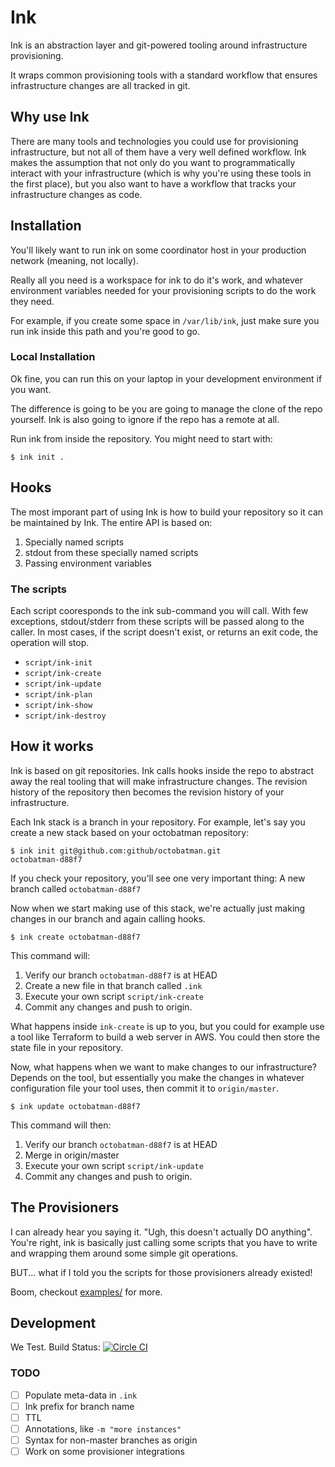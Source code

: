 # Ink

Ink is an abstraction layer and git-powered tooling around infrastructure provisioning.

It wraps common provisioning tools with a standard workflow that ensures
infrastructure changes are all tracked in git.

## Why use Ink

There are many tools and technologies you could use for provisioning
infrastructure, but not all of them have a very well defined workflow. Ink
makes the assumption that not only do you want to programmatically interact
with your infrastructure (which is why you're using these tools in the first
place), but you also want to have a workflow that tracks your infrastructure
changes as code.

## Installation

You'll likely want to run ink on some coordinator host in your production
network (meaning, not locally).

Really all you need is a workspace for ink to do it's work, and whatever
environment variables needed for your provisioning scripts to do the work they
need.

For example, if you create some space in `/var/lib/ink`, just make sure you run
ink inside this path and you're good to go.

### Local Installation

Ok fine, you can run this on your laptop in your development environment if you want.

The difference is going to be you are going to manage the clone of the repo
yourself. Ink is also going to ignore if the repo has a remote at all.

Run ink from inside the repository. You might need to start with:

    $ ink init .

## Hooks

The most imporant part of using Ink is how to build your repository so it can
be maintained by Ink. The entire API is based on:

  1. Specially named scripts
  2. stdout from these specially named scripts
  3. Passing environment variables

### The scripts

Each script cooresponds to the ink sub-command you will call. With few
exceptions, stdout/stderr from these scripts will be passed along to the
caller. In most cases, if the script doesn't exist, or returns an exit code,
the operation will stop.

  * `script/ink-init`
  * `script/ink-create`
  * `script/ink-update`
  * `script/ink-plan`
  * `script/ink-show`
  * `script/ink-destroy`


## How it works

Ink is based on git repositories. Ink calls hooks inside the repo to abstract
away the real tooling that will make infrastructure changes. The revision
history of the repository then becomes the revision history of your
infrastructure.

Each Ink stack is a branch in your repository. For example, let's say you
create a new stack based on your octobatman repository:

    $ ink init git@github.com:github/octobatman.git
    octobatman-d88f7

If you check your repository, you'll see one very important thing: A new branch
called `octobatman-d88f7`

Now when we start making use of this stack, we're actually just making changes
in our branch and again calling hooks.

    $ ink create octobatman-d88f7

This command will:

  1. Verify our branch `octobatman-d88f7` is at HEAD
  2. Create a new file in that branch called `.ink`
  3. Execute your own script `script/ink-create`
  4. Commit any changes and push to origin.

What happens inside `ink-create` is up to you, but you could for example use a
tool like Terraform to build a web server in AWS. You could then store the
state file in your repository.

Now, what happens when we want to make changes to our infrastructure? Depends
on the tool, but essentially you make the changes in whatever configuration
file your tool uses, then commit it to `origin/master`.

    $ ink update octobatman-d88f7

This command will then:

  1. Verify our branch `octobatman-d88f7` is at HEAD
  2. Merge in origin/master
  3. Execute your own script `script/ink-update`
  4. Commit any changes and push to origin.

## The Provisioners

I can already hear you saying it. "Ugh, this doesn't actually DO anything".
You're right, ink is basically just calling some scripts that you have to write
and wrapping them around some simple git operations.

BUT... what if I told you the scripts for those provisioners already existed!

Boom, checkout [examples/](examples/) for more.

## Development

We Test.
Build Status: [![Circle CI](https://circleci.com/gh/rhettg/ink.svg?style=svg)](https://circleci.com/gh/rhettg/ink)

### TODO

  - [ ] Populate meta-data in `.ink`
  - [ ] Ink prefix for branch name
  - [ ] TTL
  - [ ] Annotations, like `-m "more instances"`
  - [ ] Syntax for non-master branches as origin
  - [ ] Work on some provisioner integrations
